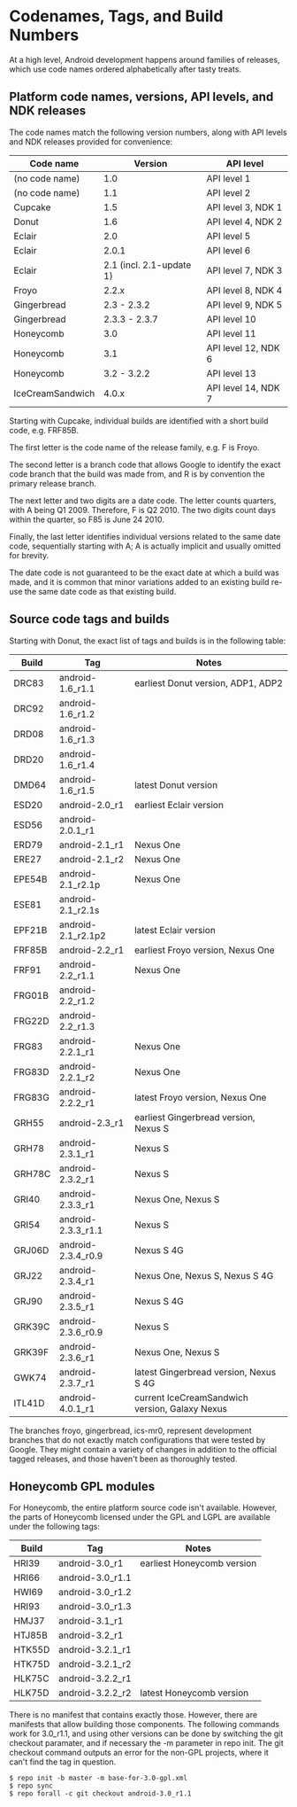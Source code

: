 <!--
   Copyright 2010 The Android Open Source Project 

   Licensed under the Apache License, Version 2.0 (the "License"); 
   you may not use this file except in compliance with the License.
   You may obtain a copy of the License at

       http://www.apache.org/licenses/LICENSE-2.0

   Unless required by applicable law or agreed to in writing, software
   distributed under the License is distributed on an "AS IS" BASIS,
   WITHOUT WARRANTIES OR CONDITIONS OF ANY KIND, either express or implied.
   See the License for the specific language governing permissions and
   limitations under the License.
-->

# Codenames, Tags, and Build Numbers #

At a high level, Android development happens around families of
releases, which use code names ordered alphabetically after tasty
treats.

## Platform code names, versions, API levels, and NDK releases ##

The code names match the following version numbers, along with
API levels and NDK releases provided for convenience:

Code name      | Version      | API level
---------------|--------------|------------
(no code name) | 1.0          | API level 1
(no code name) | 1.1          | API level 2
Cupcake        | 1.5          | API level 3, NDK 1
Donut          | 1.6          | API level 4, NDK 2
Eclair         | 2.0          | API level 5
Eclair         | 2.0.1        | API level 6
Eclair         | 2.1 (incl. 2.1-update 1) | API level 7, NDK 3
Froyo          | 2.2.x        | API level 8, NDK 4
Gingerbread    | 2.3 - 2.3.2  | API level 9, NDK 5
Gingerbread    | 2.3.3 - 2.3.7            | API level 10
Honeycomb      | 3.0                      | API level 11
Honeycomb      | 3.1                      | API level 12, NDK 6
Honeycomb      | 3.2 - 3.2.2              | API level 13
IceCreamSandwich | 4.0.x                  | API level 14, NDK 7

Starting with Cupcake, individual builds are identified with a short
build code, e.g. FRF85B.

The first letter is the code name of the release family, e.g. F is
Froyo.

The second letter is a branch code that allows Google to identify
the exact code branch that the build was made from, and R is by
convention the primary release branch.

The next letter and two digits are a date code. The letter counts
quarters, with A being Q1 2009. Therefore, F is Q2 2010. The two
digits count days within the quarter, so F85 is June 24 2010.

Finally, the last letter identifies individual versions related to
the same date code, sequentially starting with A; A is actually
implicit and usually omitted for brevity.

The date code is not guaranteed to be the exact date at which a build
was made, and it is common that minor variations added to an existing
build re-use the same date code as that existing build.

## Source code tags and builds ##

Starting with Donut, the exact list of tags and builds is in the
following table:

Build  | Tag                | Notes
-------|--------------------|-----------------------------------
DRC83  | android-1.6_r1.1   | earliest Donut version, ADP1, ADP2
DRC92  | android-1.6_r1.2
DRD08  | android-1.6_r1.3
DRD20  | android-1.6_r1.4
DMD64  | android-1.6_r1.5   | latest Donut version
ESD20  | android-2.0_r1     | earliest Eclair version
ESD56  | android-2.0.1_r1
ERD79  | android-2.1_r1     | Nexus One
ERE27  | android-2.1_r2     | Nexus One
EPE54B | android-2.1_r2.1p  | Nexus One
ESE81  | android-2.1_r2.1s
EPF21B | android-2.1_r2.1p2 | latest Eclair version
FRF85B | android-2.2_r1     | earliest Froyo version, Nexus One
FRF91  | android-2.2_r1.1   | Nexus One
FRG01B | android-2.2_r1.2
FRG22D | android-2.2_r1.3
FRG83  | android-2.2.1_r1   | Nexus One
FRG83D | android-2.2.1_r2   | Nexus One
FRG83G | android-2.2.2_r1   | latest Froyo version, Nexus One
GRH55  | android-2.3_r1     | earliest Gingerbread version, Nexus S
GRH78  | android-2.3.1_r1   | Nexus S
GRH78C | android-2.3.2_r1   | Nexus S
GRI40  | android-2.3.3_r1   | Nexus One, Nexus S
GRI54  | android-2.3.3_r1.1 | Nexus S
GRJ06D | android-2.3.4_r0.9 | Nexus S 4G
GRJ22  | android-2.3.4_r1   | Nexus One, Nexus S, Nexus S 4G
GRJ90  | android-2.3.5_r1   | Nexus S 4G
GRK39C | android-2.3.6_r0.9 | Nexus S
GRK39F | android-2.3.6_r1   | Nexus One, Nexus S
GWK74  | android-2.3.7_r1   | latest Gingerbread version, Nexus S 4G
ITL41D | android-4.0.1_r1   | current IceCreamSandwich version, Galaxy Nexus

The branches froyo, gingerbread, ics-mr0, represent development
branches that do not exactly match configurations that were tested
by Google. They might contain a variety of changes in addition to
the official tagged releases, and those haven't been as thoroughly
tested.

## Honeycomb GPL modules ##

For Honeycomb, the entire platform source code isn't available.
However, the parts of Honeycomb licensed under the GPL and LGPL
are available under the following tags:

Build  | Tag                | Notes
-------|--------------------|-----------------------------------
HRI39  | android-3.0_r1     | earliest Honeycomb version
HRI66  | android-3.0_r1.1
HWI69  | android-3.0_r1.2
HRI93  | android-3.0_r1.3
HMJ37  | android-3.1_r1
HTJ85B | android-3.2_r1
HTK55D | android-3.2.1_r1
HTK75D | android-3.2.1_r2
HLK75C | android-3.2.2_r1
HLK75D | android-3.2.2_r2   | latest Honeycomb version

There is no manifest that contains exactly those. However, there
are manifests that allow building those components. The following
commands work for 3.0_r1.1, and using other versions can be done by
switching the git checkout paramater, and if necessary the -m parameter in
repo init. The git checkout command outputs an error for the non-GPL
projects, where it can't find the tag in question.

    $ repo init -b master -m base-for-3.0-gpl.xml
    $ repo sync
    $ repo forall -c git checkout android-3.0_r1.1
